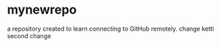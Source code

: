 # mynewrepo
a repository created to learn connecting to GitHub remotely.
change ketti
second change
